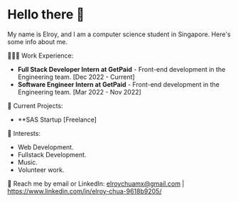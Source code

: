 # Hello there 👋 
My name is Elroy, and I am a computer science student in Singapore. Here's some info about me.

👨🏻‍💻 Work Experience: <br>
- **Full Stack Developer Intern at GetPaid** - Front-end development in the Engineering team. [Dec 2022 - Current]
- **Software Engineer Intern at GetPaid** - Front-end development in the Engineering team. [Mar 2022 - Nov 2022]

🔭 Current Projects: 
- **SAS Startup [Freelance]

🌱 Interests:
- Web Development.
- Fullstack Development.
- Music.
- Volunteer work.

💬 Reach me by email or LinkedIn: elroychuamx@gmail.com | https://www.linkedin.com/in/elroy-chua-9618b9205/
<!---
elroychua/elroychua is a ✨ special ✨ repository because its `README.md` (this file) appears on your GitHub profile.
You can click the Preview link to take a look at your changes.
- 🔭 I’m currently working on ...
- 🌱 I’m currently learning ...
- 👯 I’m looking to collaborate on ...
- 🤔 I’m looking for help with ...
- 💬 Ask me about ...
- 📫 How to reach me: ...
- 😄 Pronouns: ...
- ⚡ Fun fact: ...
--->
